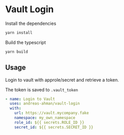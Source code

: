 # Vault Login

Install the dependencies

```bash
yarn install
```

Build the typescript

```bash
yarn build
```

## Usage

Login to vault with approle/secret and retrieve a token.

The token is saved to `.vault_token`

```yaml
- name: Login to Vault
  uses: andreas-ahman/vault-login
  with:
    url: https://vault.mycompany.fake
    namespace: my_own_namespace
    role_id: ${{ secrets.ROLE_ID }}
    secret_id: ${{ secrets.SECRET_ID }}
```
